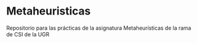 # Metaheuristicas
Repositorio para las prácticas de la asignatura Metaheurísticas de la rama de CSI de la UGR
